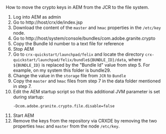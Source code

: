 How to move the crypto keys in AEM from the JCR to the file system.

1. Log into AEM as admin
2. Go to http://host/crx/de/index.jsp
3. Download the content of the ```master``` and ```hmac``` properties in the ```/etc/key``` node.
4. Go to http://host/system/console/bundles/com.adobe.granite.crypto 
5. Copy the Bundle Id number to a text file for reference
6. Stop AEM
7. Go to ```crx-quickstart/launchpad/felix``` and locate the directory ```crx-quickstart/launchpad/felix/bundle${BUNDLE_ID}/data```, where ```${BUNDLE_ID}``` is replaced by the "Bundle Id" value from step 5.
For example, on my system this folder is bundle29.
8. Change the value in the ```storage``` file from ```JCR``` to ```Bundle```
9. Copy the ```master``` and ```hmac``` files from step 7 in the data folder mentioned in step 7.
10. Edit the AEM startup script so that this additional JVM parameter is set during startup:
    ```
    -Dcom.adobe.granite.crypto.file.disable=false
    ```
12. Start AEM
13. Remove the keys from the repository via CRXDE by removing the two properties ```hmac``` and ```master``` from the node ```/etc/key```.
